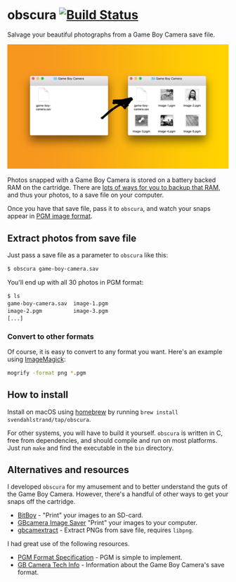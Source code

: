 # obscura [![Build Status](https://travis-ci.org/svendahlstrand/obscura.svg?branch=master)](https://travis-ci.org/svendahlstrand/obscura)



Salvage your beautiful photographs from a Game Boy Camera save file.

![](doc/img/obscura.jpg)

Photos snapped with a Game Boy Camera is stored on a battery backed RAM on the cartridge. There are [lots of ways for you to backup that RAM][1], and thus your photos, to a save file on your computer.

Once you have that save file, pass it to `obscura`, and watch your snaps appear in [PGM image format][2].

## Extract photos from save file

Just pass a save file as a parameter to `obscura` like this:

```sh
$ obscura game-boy-camera.sav
```

You'll end up with all 30 photos in PGM format:

```sh
$ ls
game-boy-camera.sav  image-1.pgm
image-2.pgm          image-3.pgm
[...]
```

### Convert to other formats

Of course, it is easy to convert to any format you want. Here's an example using [ImageMagick][3]:

```sh
mogrify -format png *.pgm
```

## How to install

Install on macOS using [homebrew][9] by running `brew install svendahlstrand/tap/obscura`.

 For other systems, you will have to build it yourself. `obscura` is written in C, free from dependencies, and should compile and run on most platforms. Just run `make` and find the executable in the `bin` directory.

## Alternatives and resources

I developed `obscura` for my amusement and to better understand the guts of the Game Boy Camera. However, there's a handful of other ways to get your snaps off the cartridge.

* [BitBoy][4] - "Print" your images to an SD-card.
* [GBcamera Image Saver][5]  "Print" your images to your computer.
* [gbcamextract][6] - Extract PNGs from save file, requires `libpng`.

I had great use of the following resources.

* [PGM Format Specification][7] - PGM is simple to implement.
* [GB Camera Tech Info][8] - Information about the Game Boy Camera's save format.

[1]: https://www.reddit.com/r/Gameboy/comments/4w8xjf/guide_how_to_backup_your_game_save_files/
[2]: http://netpbm.sourceforge.net/doc/pgm.html
[3]: https://www.imagemagick.org/
[4]: http://gameboyphoto.bigcartel.com/product/bitboy
[5]: https://importhack.wordpress.com/2014/04/17/gbcamera-imagesaver/
[6]: https://github.com/jkbenaim/gbcamextract
[7]: http://netpbm.sourceforge.net/doc/pgm.html
[8]: http://www.devrs.com/gb/files/gbcam.txt
[9]: https://brew.sh/
